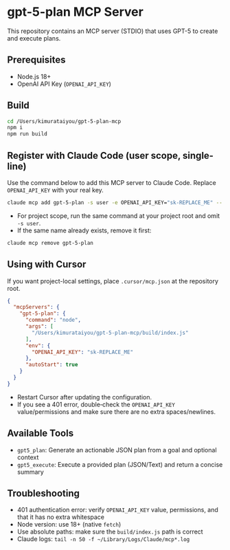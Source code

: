 # gpt-5-plan MCP Server

This repository contains an MCP server (STDIO) that uses GPT-5 to create and execute plans.

## Prerequisites
- Node.js 18+
- OpenAI API Key (`OPENAI_API_KEY`)

## Build
```bash
cd /Users/kimurataiyou/gpt-5-plan-mcp
npm i
npm run build
```

## Register with Claude Code (user scope, single-line)
Use the command below to add this MCP server to Claude Code.
Replace `OPENAI_API_KEY` with your real key.

```bash
claude mcp add gpt-5-plan -s user -e OPENAI_API_KEY="sk-REPLACE_ME" -- $(which node) /Users/kimurataiyou/gpt-5-plan-mcp/build/index.js
```

- For project scope, run the same command at your project root and omit `-s user`.
- If the same name already exists, remove it first:

```bash
claude mcp remove gpt-5-plan
```

## Using with Cursor
If you want project-local settings, place `.cursor/mcp.json` at the repository root.

```json
{
  "mcpServers": {
    "gpt-5-plan": {
      "command": "node",
      "args": [
        "/Users/kimurataiyou/gpt-5-plan-mcp/build/index.js"
      ],
      "env": {
        "OPENAI_API_KEY": "sk-REPLACE_ME"
      },
      "autoStart": true
    }
  }
}
```

- Restart Cursor after updating the configuration.
- If you see a 401 error, double‑check the `OPENAI_API_KEY` value/permissions and make sure there are no extra spaces/newlines.

## Available Tools
- `gpt5_plan`: Generate an actionable JSON plan from a goal and optional context
- `gpt5_execute`: Execute a provided plan (JSON/Text) and return a concise summary

## Troubleshooting
- 401 authentication error: verify `OPENAI_API_KEY` value, permissions, and that it has no extra whitespace
- Node version: use 18+ (native `fetch`)
- Use absolute paths: make sure the `build/index.js` path is correct
- Claude logs: `tail -n 50 -f ~/Library/Logs/Claude/mcp*.log`
